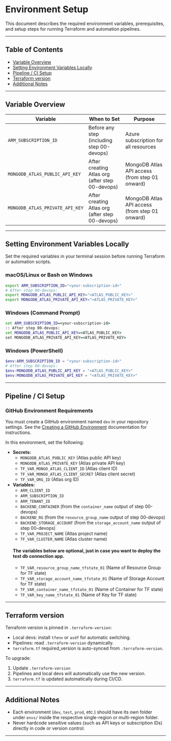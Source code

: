 # Environment Setup

This document describes the required environment variables, prerequisites, and setup steps for running Terraform and automation pipelines.

---

## Table of Contents

- [Variable Overview](#variable-overview)
- [Setting Environment Variables Locally](#setting-environment-variables-locally)
- [Pipeline / CI Setup](#pipeline--ci-setup)
- [Terraform version](#terraform-version)
- [Additional Notes](#additional-notes)

---

## Variable Overview

| Variable                        | When to Set                                      | Purpose                                       |
|----------------------------------|--------------------------------------------------|-----------------------------------------------|
| `ARM_SUBSCRIPTION_ID`            | Before any step (including step 00-devops)        | Azure subscription for all resources          |
| `MONGODB_ATLAS_PUBLIC_API_KEY`   | After creating Atlas org (after step 00-devops)   | MongoDB Atlas API access (from step 01 onward)|
| `MONGODB_ATLAS_PRIVATE_API_KEY`  | After creating Atlas org (after step 00-devops)   | MongoDB Atlas API access (from step 01 onward)|

---

## Setting Environment Variables Locally

Set the required variables in your terminal session before running Terraform or automation scripts.

### macOS/Linux or Bash on Windows

```bash
export ARM_SUBSCRIPTION_ID="<your-subscription-id>"
# After step 00-devops:
export MONGODB_ATLAS_PUBLIC_API_KEY="<ATLAS_PUBLIC_KEY>"
export MONGODB_ATLAS_PRIVATE_API_KEY="<ATLAS_PRIVATE_KEY>"
```

### Windows (Command Prompt)

```bat
set ARM_SUBSCRIPTION_ID=<your-subscription-id>
:: After step 00-devops:
set MONGODB_ATLAS_PUBLIC_API_KEY=<ATLAS_PUBLIC_KEY>
set MONGODB_ATLAS_PRIVATE_API_KEY=<ATLAS_PRIVATE_KEY>
```

### Windows (PowerShell)

```powershell
$env:ARM_SUBSCRIPTION_ID = "<your-subscription-id>"
# After step 00-devops:
$env:MONGODB_ATLAS_PUBLIC_API_KEY = "<ATLAS_PUBLIC_KEY>"
$env:MONGODB_ATLAS_PRIVATE_API_KEY = "<ATLAS_PRIVATE_KEY>"
```

---

## Pipeline / CI Setup

### GitHub Environment Requirements

You must create a GitHub environment named `dev` in your repository settings. See the [Creating a GitHub Environment](https://docs.github.com/en/actions/how-tos/deploy/configure-and-manage-deployments/manage-environments#creating-an-environment) documentation for instructions.

In this environment, set the following:

- **Secrets:**
  - `MONGODB_ATLAS_PUBLIC_KEY` (Atlas public API key)
  - `MONGODB_ATLAS_PRIVATE_KEY` (Atlas private API key)
  - `TF_VAR_MONGO_ATLAS_CLIENT_ID` (Atlas client ID)
  - `TF_VAR_MONGO_ATLAS_CLIENT_SECRET` (Atlas client secret)
  - `TF_VAR_ORG_ID` (Atlas org ID)
- **Variables:**
  - `ARM_CLIENT_ID`
  - `ARM_SUBSCRIPTION_ID`
  - `ARM_TENANT_ID`
  - `BACKEND_CONTAINER` (from the `container_name` output of step 00-devops)
  - `BACKEND_RG` (from the `resource_group_name` output of step 00-devops)
  - `BACKEND_STORAGE_ACCOUNT` (from the `storage_account_name` output of step 00-devops)
  - `TF_VAR_PROJECT_NAME` (Atlas project name)
  - `TF_VAR_CLUSTER_NAME` (Atlas cluster name)
  #### The variables below are optional, just in case you want to deploy the test db connection app.
  - `TF_VAR_resource_group_name_tfstate_01` (Name of Resource Group for TF state)
  - `TF_VAR_storage_account_name_tfstate_01` (Name of Storage Account for TF state)
  - `TF_VAR_container_name_tfstate_01` (Name of Container for TF state)
  - `TF_VAR_key_name_tfstate_01` (Name of Key for TF state)

---

## Terraform version

Terraform version is pinned in `.terraform-version`:
- Local devs: install `tfenv` or `asdf` for automatic switching.
- Pipelines: read `.terraform-version` dynamically.
- `terraform.tf` required_version is auto-synced from `.terraform-version`.

To upgrade:
1. Update `.terraform-version`
2. Pipelines and local devs will automatically use the new version.
3. `terraform.tf` is updated automatically during CI/CD.

---

## Additional Notes

- Each environment (`dev`, `test`, `prod`, etc.) should have its own folder under `envs/` inside the respective single-region or multi-region folder.
- Never hardcode sensitive values (such as API keys or subscription IDs) directly in code or version control.

---
